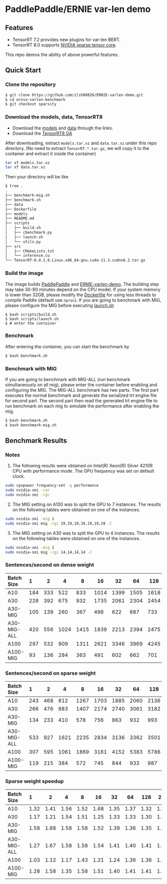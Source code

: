 # PaddlePaddle/ERNIE var-len demo

## Features

* TensorRT 7.2 provides new plugins for var-len BERT.
* TensorRT 8.0 supports [NVIDIA sparse tensor core](https://developer.nvidia.com/blog/exploiting-ampere-structured-sparsity-with-cusparselt).

This repo demos the ability of above powerful features.

## Quick Start

### Clone the repository
``` bash
$ git clone https://github.com/zlsh80826/ERNIE-varlen-demo.git
$ cd ernie-varlen-benchmark
$ git checkout sparsity
```

### Download the models, data, TensorRT8

* Download the [models](https://drive.google.com/file/d/1RJeWVfbsXRt6a8gMb86zuhCty0GJ5biK/view?usp=sharing) and [data](https://drive.google.com/file/d/1Q_SOngP1qMGt7j5nJvmaRxEQDufrwugm/view?usp=sharing) through the links.
* Download the [TensorRT8 GA](https://developer.nvidia.com/nvidia-tensorrt-8x-download)

After downloading, extract `models.tar.xz` and `data.tar.xz` under this repo directory. (No need to extract `TensorRT.*.tar.gz`, we will copy it to the container and extract it inside the container)

```bash
tar xf models.tar.xz
tar xf data.tar.xz
```

Then your directory will be like
```bash
$ tree .
.
├── benchmark-mig.sh
├── benchmark.sh
├── data
├── Dockerfile
├── models
├── README.md
├── scripts
│   ├── build.sh
│   ├── cbenchmark.py
│   ├── launch.sh
│   └── utils.py
├── src
│   ├── CMakeLists.txt
│   └── inference.cu
└── TensorRT-8.0.1.6.Linux.x86_64-gnu.cuda-11.3.cudnn8.2.tar.gz
```

### Build the image
The image builds [PaddlePaddle](https://github.com/zlsh80826/Paddle/tree/tensorrt8-sparsity) and [ERNIE-varlen-demo](https://github.com/zlsh80826/ERNIE-varlen-demo/tree/sparsity). The building step may take 30-90 minutes depend on the CPU model. 
If your system memory is lower than 32GB, please modify the [Dockerfile](Dockerfile) for using less threads to compile Paddle (default use ``nproc``).
If you are going to benchmark with MIG, please configure the MIG before executing [launch.sh](scripts/launch.sh)
```
$ bash scripts/build.sh
$ bash scripts/launch.sh
$ # enter the container
```

### Benchmark
After entering the container, you can start the benchmark by
```bash
$ bash benchmark.sh
```

### Benchmark with MIG
If you are going to benchmark with MIG-ALL (run benchmark simultaneously on all mig), please enter the container before enabling and configuring the MIG.
The MIG-ALL benchmark has two parts. The first part executes the normal benchmark and generate the serialized trt engine file for second part. 
The second part then read the generated trt engine file to run benchmark on each mig to simulate the performance after enabling the mig.
```bash
$ bash benchmark.sh
$ bash benchmark-mig.sh
```

## Benchmark Results

### Notes

1. The following results were obtained on Intel(R) Xeon(R) Silver 4210R CPU with performance mode. The GPU frequency was set on default clock.
``` bash
sudo cpupower frequency-set -g performance
sudo nvidia-smi -rac
sudo nvidia-smi -rgc
```

2. The MIG setting on A100 was to split the GPU to 7 instances. The results on the following tables were obtained on one of the instances.
``` bash
sudo nvidia-smi -mig 1
sudo nvidia-smi mig -cgi 19,19,19,19,19,19,19 -C
```

3. The MIG setting on A30 was to split the GPU to 4 instances. The results on the following tables were obtained on one of the instances.
``` bash
sudo nvidia-smi -mig 1
sudo nvidia-smi mig -cgi 14,14,14,14 -C
```

### Sentences/second on dense weight 

| Batch Size  | 1    | 2    | 4    | 8    | 16    | 32    | 64    | 128    | 256    |
|:------------|:-----|------|------|------|-------|-------|-------|--------|-------:|
| A10         | 184  | 333  | 522  | 833  | 1014  | 1399  | 1505  | 1618   | 1660   |
| A30         | 228  | 392  | 675  | 932  | 1735  | 2061  | 2304  | 2454   | 2549   |
| A30-MIG     | 105  | 139  | 260  | 367  | 496   | 622   | 687   | 733    | 761    |
| A30-MIG-ALL | 420  | 556  | 1024 | 1415 | 1839  | 2213  | 2394  | 2475   | 2549   |
| A100        | 297  | 532  | 909  | 1311 | 2621  | 3346  | 3969  | 4245   | 4485   |
| A100-MIG    | 93   | 136  | 284  | 363  | 491   | 602   | 662   | 701    | 726    |

### Sentences/second on sparse weight 

| Batch Size  | 1    | 2    | 4    | 8    | 16    | 32    | 64    | 128    | 256    |
|:------------|:-----|------|------|------|-------|-------|-------|--------|-------:|
| A10         | 243  | 468  | 812  | 1267 | 1703  | 1885  | 2060  | 2136   | 2192   |
| A30         | 266  | 476  | 883  | 1407 | 2174  | 2740  | 3061  | 3182   | 3379   |
| A30-MIG     | 134  | 233  | 410  | 578  | 756   | 863   | 932   | 993    | 1026   |
| A30-MIG-ALL | 533  | 927  | 1621 | 2235 | 2834  | 3136  | 3362  | 3501   | 3603   |
| A100        | 307  | 595  | 1061 | 1869 | 3161  | 4152  | 5383  | 5786   | 5973   |
| A100-MIG    | 119  | 215  | 384  | 572  | 745   | 844   | 933   | 987    | 1019   |

### Sparse weight speedup

| Batch Size  | 1    | 2    | 4    | 8    | 16    | 32    | 64    | 128    | 256    |
|:------------|:-----|------|------|------|-------|-------|-------|--------|-------:|
| A10         | 1.32 | 1.41 | 1.56 | 1.52 | 1.68  | 1.35  | 1.37  | 1.32   | 1.32   |
| A30         | 1.17 | 1.21 | 1.54 | 1.51 | 1.25  | 1.33  | 1.33  | 1.30   | 1.33   |
| A30-MIG     | 1.58 | 1.68 | 1.58 | 1.58 | 1.52  | 1.39  | 1.36  | 1.35   | 1.35   |
| A30-MIG-ALL | 1.27 | 1.67 | 1.58 | 1.58 | 1.54  | 1.41  | 1.40  | 1.41   | 1.41   |
| A100        | 1.03 | 1.12 | 1.17 | 1.43 | 1.21  | 1.24  | 1.36  | 1.36   | 1.33   |
| A100-MIG    | 1.28 | 1.58 | 1.35 | 1.58 | 1.51  | 1.40  | 1.41  | 1.41   | 1.40   |

